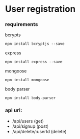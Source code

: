 # User registration

### requirements
bcrypts
```
npm install bcryptjs --save
```

express
```
npm install express --save
```

mongoose
```
npm install mongoose
```

body parser
```
npm install body-parser
```

### api url:
* /api/users (get)
* /api/signup (post)
* /api/delete/:userId (delete)